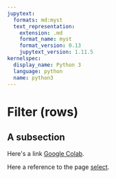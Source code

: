 ```yaml
---
jupytext:
  formats: md:myst
  text_representation:
    extension: .md
    format_name: myst
    format_version: 0.13
    jupytext_version: 1.11.5
kernelspec:
  display_name: Python 3
  language: python
  name: python3
---
```


# Filter (rows)

## A subsection

Here's a link <a href="https://colab.research.google.com"
target="_blank">Google Colab</a>.


Here a reference to the page [select](./select.md).
